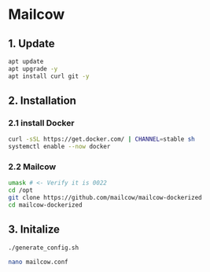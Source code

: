 # Mailcow
## 1. Update
```bash
apt update 
apt upgrade -y
apt install curl git -y
```

## 2. Installation
### 2.1 install Docker
```bash
curl -sSL https://get.docker.com/ | CHANNEL=stable sh
systemctl enable --now docker
```


### 2.2 Mailcow

```bash
umask # <- Verify it is 0022
cd /opt
git clone https://github.com/mailcow/mailcow-dockerized
cd mailcow-dockerized
```

## 3. Initalize

```bash
./generate_config.sh
```

```bash
nano mailcow.conf
```
